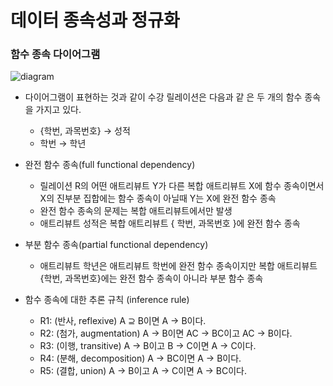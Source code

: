 # 데이터 종속성과 정규화

### 함수 종속 다이어그램
![diagram](https://user-images.githubusercontent.com/46295659/52912028-19076b80-32ef-11e9-80ec-19a36caade36.JPG)

- 다이어그램이 표현하는 것과 같이 수강 릴레이션은 다음과 같
은 두 개의 함수 종속을 가지고 있다.
    - {학번, 과목번호} → 성적
    - 학번 → 학년

- 완전 함수 종속(full functional dependency)
    - 릴레이션 R의 어떤 애트리뷰트 Y가 다른 복합 애트리뷰트 X에 함수 종속이면서 X의 진부분 집합에는 함수 종속이 아닐때 Y는 X에 완전 함수 종속
    - 완전 함수 종속의 문제는 복합 애트리뷰트에서만 발생
    - 애트리뷰트 성적은 복합 애트리뷰트 { 학번, 과목번호 }에 완전 함수 종속
- 부분 함수 종속(partial functional dependency)
    - 애트리뷰트 학년은 애트리뷰트 학번에 완전 함수 종속이지만 복합 애트리뷰트 {학번, 과목번호}에는 완전 함수 종속이 아니라 부분 함수 종속
- 함수 종속에 대한 추론 규칙 (inference rule)
    - R1: (반사, reflexive) A ⊇ B이면 A → B이다.
    - R2: (첨가, augmentation) A → B이면 AC → BC이고 AC → B이다.
    - R3: (이행, transitive) A → B이고 B → C이면 A → C이다.
    - R4: (분해, decomposition) A → BC이면 A → B이다.
    - R5: (결합, union) A → B이고 A → C이면 A → BC이다.
